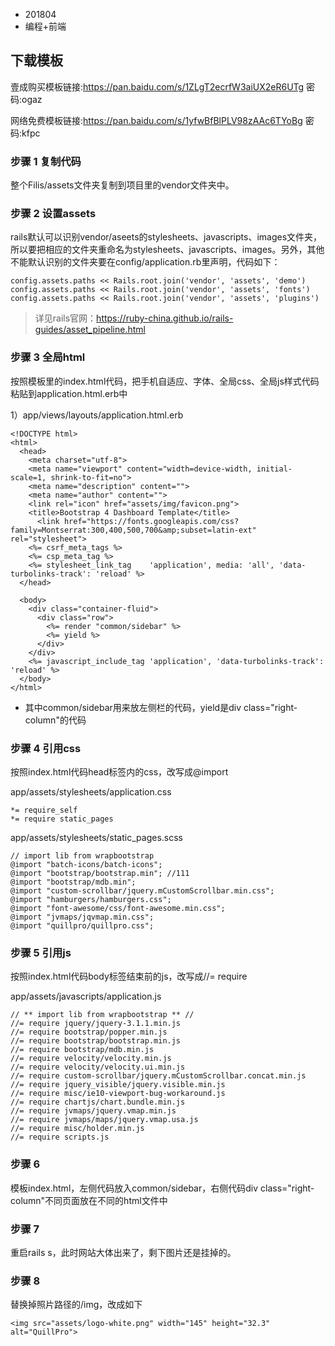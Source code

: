 * 201804
* 编程+前端

## 下载模板

壹成购买模板链接:https://pan.baidu.com/s/1ZLgT2ecrfW3aiUX2eR6UTg  密码:ogaz

网络免费模板链接:https://pan.baidu.com/s/1yfwBfBlPLV98zAAc6TYoBg  密码:kfpc


### 步骤 1 复制代码

整个Filis/assets文件夹复制到项目里的vendor文件夹中。

### 步骤 2 设置assets

rails默认可以识别vendor/aseets的stylesheets、javascripts、images文件夹，所以要把相应的文件夹重命名为stylesheets、javascripts、images。另外，其他不能默认识别的文件夹要在config/application.rb里声明，代码如下：

```
config.assets.paths << Rails.root.join('vendor', 'assets', 'demo')
config.assets.paths << Rails.root.join('vendor', 'assets', 'fonts')
config.assets.paths << Rails.root.join('vendor', 'assets', 'plugins')
```

> 详见rails官网：https://ruby-china.github.io/rails-guides/asset_pipeline.html

### 步骤 3 全局html

按照模板里的index.html代码，把手机自适应、字体、全局css、全局js样式代码粘贴到application.html.erb中

1）app/views/layouts/application.html.erb

```
<!DOCTYPE html>
<html>
  <head>
    <meta charset="utf-8">
    <meta name="viewport" content="width=device-width, initial-scale=1, shrink-to-fit=no">
    <meta name="description" content="">
    <meta name="author" content="">
    <link rel="icon" href="assets/img/favicon.png">
    <title>Bootstrap 4 Dashboard Template</title>
	  <link href="https://fonts.googleapis.com/css?family=Montserrat:300,400,500,700&amp;subset=latin-ext" rel="stylesheet">
    <%= csrf_meta_tags %>
    <%= csp_meta_tag %>
    <%= stylesheet_link_tag    'application', media: 'all', 'data-turbolinks-track': 'reload' %>
  </head>

  <body>
    <div class="container-fluid">
      <div class="row">
        <%= render "common/sidebar" %>
        <%= yield %>
      </div>
    </div>
    <%= javascript_include_tag 'application', 'data-turbolinks-track': 'reload' %>
  </body>
</html>

```

* 其中common/sidebar用来放左侧栏的代码，yield是div class="right-column"的代码

### 步骤 4 引用css

按照index.html代码head标签内的css，改写成@import

app/assets/stylesheets/application.css

```
*= require_self
*= require static_pages
```

app/assets/stylesheets/static_pages.scss

```
// import lib from wrapbootstrap
@import "batch-icons/batch-icons";
@import "bootstrap/bootstrap.min"; //111
@import "bootstrap/mdb.min";
@import "custom-scrollbar/jquery.mCustomScrollbar.min.css";
@import "hamburgers/hamburgers.css";
@import "font-awesome/css/font-awesome.min.css";
@import "jvmaps/jqvmap.min.css";
@import "quillpro/quillpro.css";
```

### 步骤 5 引用js

按照index.html代码body标签结束前的js，改写成//= require

app/assets/javascripts/application.js

```
// ** import lib from wrapbootstrap ** //
//= require jquery/jquery-3.1.1.min.js
//= require bootstrap/popper.min.js
//= require bootstrap/bootstrap.min.js
//= require bootstrap/mdb.min.js
//= require velocity/velocity.min.js
//= require velocity/velocity.ui.min.js
//= require custom-scrollbar/jquery.mCustomScrollbar.concat.min.js
//= require jquery_visible/jquery.visible.min.js
//= require misc/ie10-viewport-bug-workaround.js
//= require chartjs/chart.bundle.min.js
//= require jvmaps/jquery.vmap.min.js
//= require jvmaps/maps/jquery.vmap.usa.js
//= require misc/holder.min.js
//= require scripts.js
```

### 步骤 6

模板index.html，左侧代码放入common/sidebar，右侧代码div class="right-column"不同页面放在不同的html文件中

### 步骤 7

重启rails s，此时网站大体出来了，剩下图片还是挂掉的。

### 步骤 8

替换掉照片路径的/img，改成如下

```
<img src="assets/logo-white.png" width="145" height="32.3" alt="QuillPro">
```

